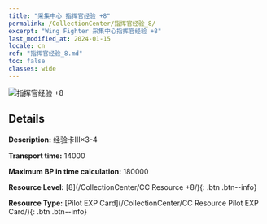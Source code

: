 ```yaml
---
title: "采集中心 指挥官经验 +8"
permalink: /CollectionCenter/指挥官经验_8/
excerpt: "Wing Fighter 采集中心指挥官经验 +8"
last_modified_at: 2024-01-15
locale: cn
ref: "指挥官经验_8.md"
toc: false
classes: wide
---
```



![指挥官经验 +8](/images/cc/CC_Pilot_EXP_Card_5.png)

## Details

  **Description:** 经验卡III×3-4

  **Transport time:** 14000

  **Maximum BP in time calculation:** 180000

  **Resource Level:** [8](/CollectionCenter/CC Resource +8/){: .btn .btn--info}

  **Resource Type:** [Pilot EXP Card](/CollectionCenter/CC Resource Pilot EXP Card/){: .btn .btn--info}

